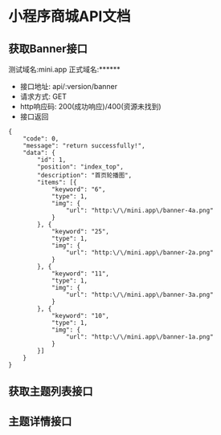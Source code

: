 小程序商城API文档
===========

## 获取Banner接口

测试域名:mini.app
正式域名:******

- 接口地址: api/:version/banner
- 请求方式: GET
- http响应码: 200(成功响应)/400(资源未找到)
- 接口返回
```
{
	"code": 0,
	"message": "return successfully!",
	"data": {
		"id": 1,
		"position": "index_top",
		"description": "首页轮播图",
		"items": [{
			"keyword": "6",
			"type": 1,
			"img": {
				"url": "http:\/\/mini.app\/banner-4a.png"
			}
		}, {
			"keyword": "25",
			"type": 1,
			"img": {
				"url": "http:\/\/mini.app\/banner-2a.png"
			}
		}, {
			"keyword": "11",
			"type": 1,
			"img": {
				"url": "http:\/\/mini.app\/banner-3a.png"
			}
		}, {
			"keyword": "10",
			"type": 1,
			"img": {
				"url": "http:\/\/mini.app\/banner-1a.png"
			}
		}]
	}
}
```

## 获取主题列表接口


## 主题详情接口






